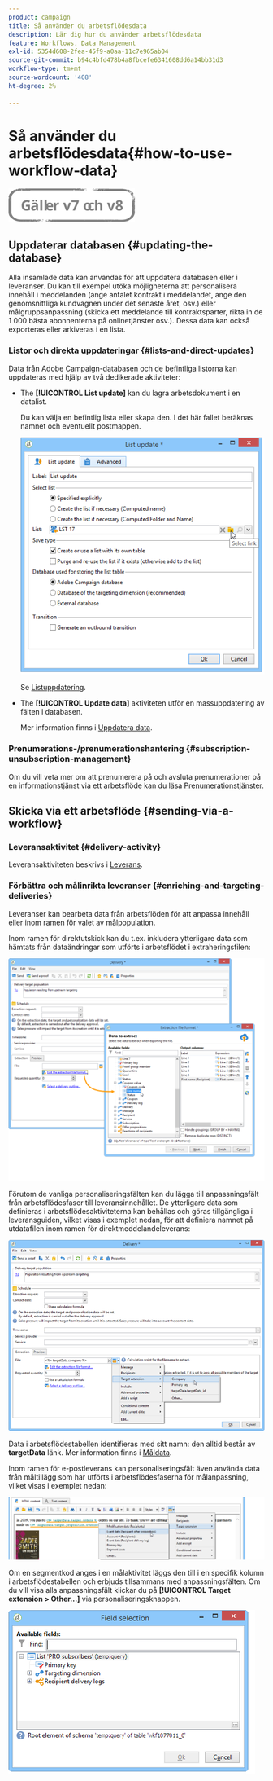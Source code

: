 ```yaml
---
product: campaign
title: Så använder du arbetsflödesdata
description: Lär dig hur du använder arbetsflödesdata
feature: Workflows, Data Management
exl-id: 5354d608-2fea-45f9-a0aa-11c7e965ab04
source-git-commit: b94c4bfd478b4a8fbcefe6341608dd6a14bb31d3
workflow-type: tm+mt
source-wordcount: '408'
ht-degree: 2%

---
```


# Så använder du arbetsflödesdata{#how-to-use-workflow-data}

![](../../assets/common.svg)

## Uppdaterar databasen {#updating-the-database}

Alla insamlade data kan användas för att uppdatera databasen eller i leveranser. Du kan till exempel utöka möjligheterna att personalisera innehåll i meddelanden (ange antalet kontrakt i meddelandet, ange den genomsnittliga kundvagnen under det senaste året, osv.) eller målgruppsanpassning (skicka ett meddelande till kontraktsparter, rikta in de 1 000 bästa abonnenterna på onlinetjänster osv.). Dessa data kan också exporteras eller arkiveras i en lista.

### Listor och direkta uppdateringar {#lists-and-direct-updates}

Data från Adobe Campaign-databasen och de befintliga listorna kan uppdateras med hjälp av två dedikerade aktiviteter:

* The **[!UICONTROL List update]** kan du lagra arbetsdokument i en datalist.

   Du kan välja en befintlig lista eller skapa den. I det här fallet beräknas namnet och eventuellt postmappen.

   ![](assets/s_user_create_list.png)

   Se [Listuppdatering](list-update.md).

* The **[!UICONTROL Update data]** aktiviteten utför en massuppdatering av fälten i databasen.

   Mer information finns i [Uppdatera data](update-data.md).

### Prenumerations-/prenumerationshantering {#subscription-unsubscription-management}

Om du vill veta mer om att prenumerera på och avsluta prenumerationer på en informationstjänst via ett arbetsflöde kan du läsa [Prenumerationstjänster](subscription-services.md).

## Skicka via ett arbetsflöde {#sending-via-a-workflow}

### Leveransaktivitet {#delivery-activity}

Leveransaktiviteten beskrivs i [Leverans](delivery.md).

### Förbättra och målinrikta leveranser {#enriching-and-targeting-deliveries}

Leveranser kan bearbeta data från arbetsflöden för att anpassa innehåll eller inom ramen för valet av målpopulation.

Inom ramen för direktutskick kan du t.ex. inkludera ytterligare data som hämtats från dataändringar som utförts i arbetsflödet i extraheringsfilen:

![](assets/s_advuser_add_data_postal_mail.png)

Förutom de vanliga personaliseringsfälten kan du lägga till anpassningsfält från arbetsflödesfaser till leveransinnehållet. De ytterligare data som definieras i arbetsflödesaktiviteterna kan behållas och göras tillgängliga i leveransguiden, vilket visas i exemplet nedan, för att definiera namnet på utdatafilen inom ramen för direktmeddelandeleverans:

![](assets/s_advuser_using_additional_data.png)

Data i arbetsflödestabellen identifieras med sitt namn: den alltid består av **targetData** länk. Mer information finns i [Måldata](data-life-cycle.md#target-data).

Inom ramen för e-postleverans kan personaliseringsfält även använda data från måltillägg som har utförts i arbetsflödesfaserna för målanpassning, vilket visas i exemplet nedan:

![](assets/s_advuser_add_data_email.png)

Om en segmentkod anges i en målaktivitet läggs den till i en specifik kolumn i arbetsflödestabellen och erbjuds tillsammans med anpassningsfälten. Om du vill visa alla anpassningsfält klickar du på **[!UICONTROL Target extension > Other...]** via personaliseringsknappen.

![](assets/s_advuser_segment_code_select.png)
